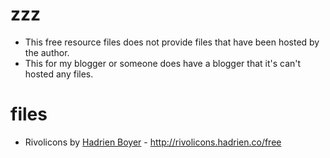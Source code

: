 # zzz 
- This free resource files does not provide files that have been hosted by the author.
- This for my blogger or someone does have a blogger that it's can't hosted any files.

# files
- Rivolicons by <a href="http://hadrien.co/" target="_blank">Hadrien Boyer</a> - <a href="http://hadrien.co/" target="_blank">http://rivolicons.hadrien.co/free</a>
